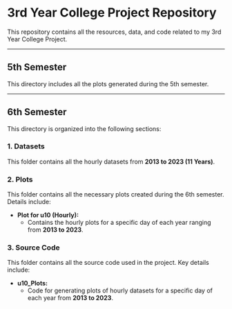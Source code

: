 # 3rd Year College Project Repository

This repository contains all the resources, data, and code related to my 3rd Year College Project.

---

## **5th Semester**
This directory includes all the plots generated during the 5th semester.

---

## **6th Semester**
This directory is organized into the following sections:

### 1. **Datasets**
This folder contains all the hourly datasets from **2013 to 2023 (11 Years)**.

### 2. **Plots**
This folder contains all the necessary plots created during the 6th semester. Details include:

- **Plot for u10 (Hourly):**
  - Contains the hourly plots for a specific day of each year ranging from **2013 to 2023**.

### 3. **Source Code**
This folder contains all the source code used in the project. Key details include:

- **u10_Plots:**
  - Code for generating plots of hourly datasets for a specific day of each year from **2013 to 2023**.

